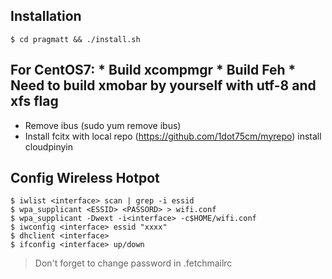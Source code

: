 ## Installation

    $ cd pragmatt && ./install.sh

## For CentOS7: * Build xcompmgr * Build Feh * Need to build xmobar by yourself with utf-8 and xfs flag
* Remove ibus (sudo yum remove ibus)
* Install fcitx with local repo (https://github.com/1dot75cm/myrepo) install cloudpinyin

## Config Wireless Hotpot

    $ iwlist <interface> scan | grep -i essid
    $ wpa_supplicant <ESSID> <PASSORD> > wifi.conf
    $ wpa_supplicant -Dwext -i<interface> -c$HOME/wifi.conf
    $ iwconfig <interface> essid "xxxx"
    $ dhclient <interface>
    $ ifconfig <interface> up/down

> Don't forget to change password in .fetchmailrc
